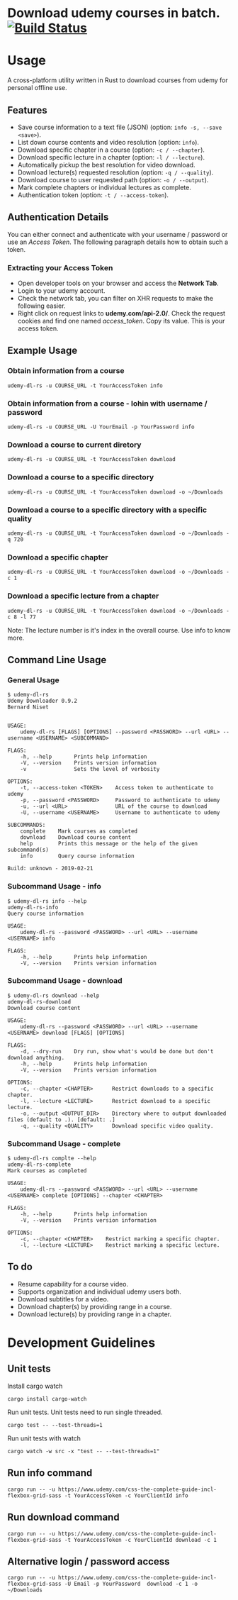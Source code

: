 
# Download udemy courses in batch. [![Build Status](https://travis-ci.org/bn3t/udemy-dl-rs.svg?branch=develop)](https://travis-ci.org/bn3t/udemy-dl-rs)

# Usage

A cross-platform utility written in Rust to download courses from udemy for personal offline use.

## Features

- Save course information to a text file (JSON) (option: `info -s, --save <save>`).
- List down course contents and video resolution (option: `info`).
- Download specific chapter in a course (option: `-c / --chapter`).
- Download specific lecture in a chapter (option: `-l / --lecture`).
- Automatically pickup the best resolution for video download.
- Download lecture(s) requested resolution (option: `-q / --quality`).
- Download course to user requested path (option: `-o / --output`).
- Mark complete chapters or individual lectures as complete. 
- Authentication token (option: `-t / --access-token`).

## Authentication Details

You can either connect and authenticate with your username / password or use an *Access Token*. The following paragraph details how to obtain such a token.

### Extracting your Access Token

 - Open developer tools on your browser and access the **Network Tab**.
 - Login to your udemy account.
 - Check the network tab, you can filter on XHR requests to make the following easier.
 - Right click on request links to **udemy.com/api-2.0/**. Check the request cookies and find one named *access_token*. Copy its value. This is your access token.

## Example Usage

### Obtain information from a course

    udemy-dl-rs -u COURSE_URL -t YourAccessToken info

### Obtain information from a course - lohin with username / password

    udemy-dl-rs -u COURSE_URL -U YourEmail -p YourPassword info

### Download a course to current diretory

    udemy-dl-rs -u COURSE_URL -t YourAccessToken download

### Download a course to a specific directory

    udemy-dl-rs -u COURSE_URL -t YourAccessToken download -o ~/Downloads

### Download a course to a specific directory with a specific quality

    udemy-dl-rs -u COURSE_URL -t YourAccessToken download -o ~/Downloads -q 720

### Download a specific chapter

    udemy-dl-rs -u COURSE_URL -t YourAccessToken download -o ~/Downloads -c 1

### Download a specific lecture from a chapter

    udemy-dl-rs -u COURSE_URL -t YourAccessToken download -o ~/Downloads -c 8 -l 77

Note: The lecture number is it's index in the overall course. Use info to know more.

## Command Line Usage

### General Usage

```
$ udemy-dl-rs
Udemy Downloader 0.9.2
Bernard Niset


USAGE:
    udemy-dl-rs [FLAGS] [OPTIONS] --password <PASSWORD> --url <URL> --username <USERNAME> <SUBCOMMAND>

FLAGS:
    -h, --help       Prints help information
    -V, --version    Prints version information
    -v               Sets the level of verbosity

OPTIONS:
    -t, --access-token <TOKEN>    Access token to authenticate to udemy
    -p, --password <PASSWORD>     Password to authenticate to udemy
    -u, --url <URL>               URL of the course to download
    -U, --username <USERNAME>     Username to authenticate to udemy

SUBCOMMANDS:
    complete    Mark courses as completed
    download    Download course content
    help        Prints this message or the help of the given subcommand(s)
    info        Query course information

Build: unknown - 2019-02-21
```

### Subcommand Usage - info

```
$ udemy-dl-rs info --help
udemy-dl-rs-info 
Query course information

USAGE:
    udemy-dl-rs --password <PASSWORD> --url <URL> --username <USERNAME> info

FLAGS:
    -h, --help       Prints help information
    -V, --version    Prints version information
```


### Subcommand Usage - download

```
$ udemy-dl-rs download --help
udemy-dl-rs-download 
Download course content

USAGE:
    udemy-dl-rs --password <PASSWORD> --url <URL> --username <USERNAME> download [FLAGS] [OPTIONS]

FLAGS:
    -d, --dry-run    Dry run, show what's would be done but don't download anything.
    -h, --help       Prints help information
    -V, --version    Prints version information

OPTIONS:
    -c, --chapter <CHAPTER>      Restrict downloads to a specific chapter.
    -l, --lecture <LECTURE>      Restrict download to a specific lecture.
    -o, --output <OUTPUT_DIR>    Directory where to output downloaded files (default to .). [default: .]
    -q, --quality <QUALITY>      Download specific video quality.
```

### Subcommand Usage - complete

```
$ udemy-dl-rs complte --help
udemy-dl-rs-complete 
Mark courses as completed

USAGE:
    udemy-dl-rs --password <PASSWORD> --url <URL> --username <USERNAME> complete [OPTIONS] --chapter <CHAPTER>

FLAGS:
    -h, --help       Prints help information
    -V, --version    Prints version information

OPTIONS:
    -c, --chapter <CHAPTER>    Restrict marking a specific chapter.
    -l, --lecture <LECTURE>    Restrict marking a specific lecture.
```

## To do

- Resume capability for a course video.
- Supports organization and individual udemy users both.
- Download subtitles for a video.
- Download chapter(s) by providing range in a course.
- Download lecture(s) by providing range in a chapter.

# Development Guidelines

## Unit tests

Install cargo watch

    cargo install cargo-watch

Run unit tests. Unit tests need to run single threaded.

    cargo test -- --test-threads=1

Run unit tests with watch

    cargo watch -w src -x "test -- --test-threads=1"

## Run info command

    cargo run -- -u https://www.udemy.com/css-the-complete-guide-incl-flexbox-grid-sass -t YourAccessToken -c YourClientId info

## Run download command

    cargo run -- -u https://www.udemy.com/css-the-complete-guide-incl-flexbox-grid-sass -t YourAccessToken -c YourClientId download -c 1

## Alternative login / password access

    cargo run -- -u https://www.udemy.com/css-the-complete-guide-incl-flexbox-grid-sass -U Email -p YourPassword  download -c 1 -o ~/Downloads
